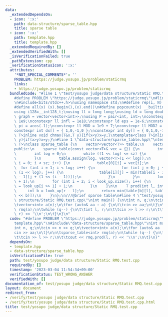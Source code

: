 ```yaml
---
data:
  _extendedDependsOn:
  - icon: ':x:'
    path: data-structure/sparse_table.hpp
    title: sparse table
  - icon: ':x:'
    path: template.hpp
    title: template.hpp
  _extendedRequiredBy: []
  _extendedVerifiedWith: []
  _isVerificationFailed: true
  _pathExtension: cpp
  _verificationStatusIcon: ':x:'
  attributes:
    '*NOT_SPECIAL_COMMENTS*': ''
    PROBLEM: https://judge.yosupo.jp/problem/staticrmq
    links:
    - https://judge.yosupo.jp/problem/staticrmq
  bundledCode: "#line 1 \"test/yosupo judge/data structure/Static RMQ.test.cpp\"\n\
    #define PROBLEM \"https://judge.yosupo.jp/problem/staticrmq\"\n#line 2 \"template.hpp\"\
    \n#include<bits/stdc++.h>\nusing namespace std;\n#define rep(i, N)  for(int i=0;i<(N);i++)\n\
    #define all(x) (x).begin(),(x).end()\n#define popcount(x) __builtin_popcount(x)\n\
    using i128=__int128_t;\nusing ll = long long;\nusing ld = long double;\nusing\
    \ graph = vector<vector<int>>;\nusing P = pair<int, int>;\nconstexpr int inf =\
    \ 1e9;\nconstexpr ll infl = 1e18;\nconstexpr ld eps = 1e-6;\nconstexpr long double\
    \ pi = acos(-1);\nconstexpr ll MOD = 1e9 + 7;\nconstexpr ll MOD2 = 998244353;\n\
    constexpr int dx[] = { 1,0,-1,0 };\nconstexpr int dy[] = { 0,1,0,-1 };\ntemplate<class\
    \ T>inline void chmax(T&x,T y){if(x<y)x=y;}\ntemplate<class T>inline void chmin(T&x,T\
    \ y){if(x>y)x=y;}\n#line 1 \"data-structure/sparse_table.hpp\"\ntemplate<class\
    \ T>\nclass sparse_table {\n    vector<vector<T>> table;\n    vector<int> look_up;\n\
    public:\n    sparse_table(const vector<T>& vec = {}) {\n        int sz = vec.size();\n\
    \        int log = 0;\n        while ((1 << log) <= sz) {\n            log++;\n\
    \        }\n        table.assign(log, vector<T>(1 << log));\n        for (int\
    \ i = 0; i < sz; i++) {\n            table[0][i] = vec[i];\n        }\n      \
    \  for (int i = 1; i < log; i++) {\n            for (int j = 0; j + (1 << i) <=\
    \ (1 << log); j++) {\n                table[i][j] = min(table[i - 1][j], table[i\
    \ - 1][j + (1 << (i - 1))]);\n            }\n        }\n        look_up.resize(sz\
    \ + 1);\n        for (int i = 2; i < look_up.size(); i++) {\n            look_up[i]\
    \ = look_up[i >> 1] + 1;\n        }\n    }\n\n    T prod(int l, int r) {\n   \
    \     int b = look_up[r - l];\n        return min(table[b][l], table[b][r - (1\
    \ << b)]);\n    }\n};\n///@brief sparse table\n#line 4 \"test/yosupo judge/data\
    \ structure/Static RMQ.test.cpp\"\nint main() {\n\tint n, q;\n\tcin >> n >> q;\n\
    \tvector<int> a(n);\n\tfor (auto& aa : a) {\n\t\tcin >> aa;\n\t}\n\n\tsparse_table<int>\
    \ rmq(a);\n\twhile (q--) {\n\t\tint l, r;\n\t\tcin >> l >> r;\n\t\tcout << rmq.prod(l,\
    \ r) << '\\n';\n\t}\n}\n"
  code: "#define PROBLEM \"https://judge.yosupo.jp/problem/staticrmq\"\n#include\"\
    template.hpp\"\n#include\"data-structure/sparse_table.hpp\"\nint main() {\n\t\
    int n, q;\n\tcin >> n >> q;\n\tvector<int> a(n);\n\tfor (auto& aa : a) {\n\t\t\
    cin >> aa;\n\t}\n\n\tsparse_table<int> rmq(a);\n\twhile (q--) {\n\t\tint l, r;\n\
    \t\tcin >> l >> r;\n\t\tcout << rmq.prod(l, r) << '\\n';\n\t}\n}"
  dependsOn:
  - template.hpp
  - data-structure/sparse_table.hpp
  isVerificationFile: true
  path: test/yosupo judge/data structure/Static RMQ.test.cpp
  requiredBy: []
  timestamp: '2023-03-04 11:54:34+09:00'
  verificationStatus: TEST_WRONG_ANSWER
  verifiedWith: []
documentation_of: test/yosupo judge/data structure/Static RMQ.test.cpp
layout: document
redirect_from:
- /verify/test/yosupo judge/data structure/Static RMQ.test.cpp
- /verify/test/yosupo judge/data structure/Static RMQ.test.cpp.html
title: test/yosupo judge/data structure/Static RMQ.test.cpp
---
```

